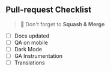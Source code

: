 ## Pull-request Checklist

> 🚨 Don't forget to **Squash & Merge**

- [ ] Docs updated
- [ ] QA on mobile
- [ ] Dark Mode
- [ ] GA Instrumentation
- [ ] Translations

